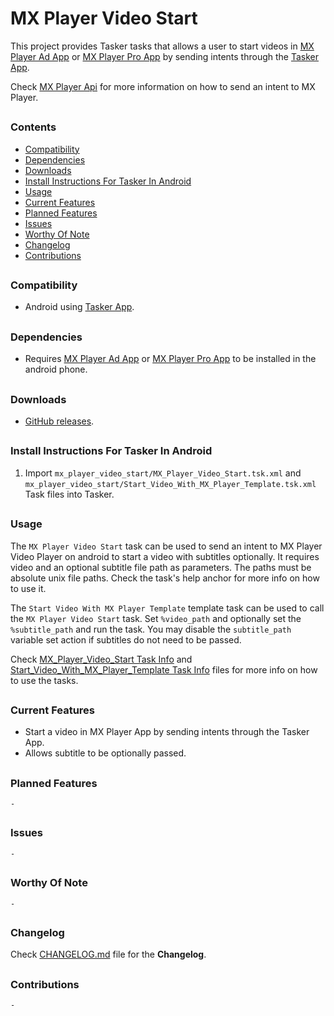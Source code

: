 # MX Player Video Start

This project provides Tasker tasks that allows a user to start videos in [MX Player Ad App] or [MX Player Pro App] by sending intents through the [Tasker App].

Check [MX Player Api](https://sites.google.com/site/mxvpen/api) for more information on how to send an intent to MX Player.
##


### Contents
- [Compatibility](#Compatibility)
- [Dependencies](#Dependencies)
- [Downloads](#Downloads)
- [Install Instructions For Tasker In Android](#Install-Instructions-For-Tasker-In-Android)
- [Usage](#Usage)
- [Current Features](#Current-Features)
- [Planned Features](#Planned-Features)
- [Issues](#Issues)
- [Worthy Of Note](#Worthy-Of-Note)
- [Changelog](#Changelog)
- [Contributions](#Contributions)
##


### Compatibility

- Android using [Tasker App].
##


### Dependencies

- Requires [MX Player Ad App] or [MX Player Pro App] to be installed in the android phone.
##


### Downloads

- [GitHub releases](https://github.com/agnostic-apollo/Tasker-Random-Stuff/releases).
##


### Install Instructions For Tasker In Android

1. Import `mx_player_video_start/MX_Player_Video_Start.tsk.xml` and `mx_player_video_start/Start_Video_With_MX_Player_Template.tsk.xml` Task files into Tasker.
##

### Usage

The `MX Player Video Start` task can be used to send an intent to MX Player Video Player on android to start a video with subtitles optionally. It requires video and an optional subtitle file path as parameters. The paths must be absolute unix file paths. Check the task's help anchor for more info on how to use it.

The `Start Video With MX Player Template` template task can be used to call the `MX Player Video Start` task. Set `%video_path` and optionally set the `%subtitle_path` and run the task. You may disable the `subtitle_path` variable set action if subtitles do not need to be passed.

Check [MX_Player_Video_Start Task Info](MX_Player_Video_Start.tsk.md) and [Start_Video_With_MX_Player_Template Task Info](Start_Video_With_MX_Player_Template.tsk.md) files for more info on how to use the tasks.
##


### Current Features

- Start a video in MX Player App by sending intents through the Tasker App.
- Allows subtitle to be optionally passed.
##


### Planned Features

`-`
##


### Issues

`-`
##


### Worthy Of Note

`-`
##


### Changelog

Check [CHANGELOG.md](../CHANGELOG.md) file for the **Changelog**.
##


### Contributions

`-`
##


[Tasker App]: https://play.google.com/store/apps/details?id=net.dinglisch.android.taskerm
[MX Player Ad App]: https://play.google.com/store/apps/details?id=com.mxtech.videoplayer.ad
[MX Player Pro App]: https://play.google.com/store/apps/details?id=com.mxtech.videoplayer.pro
